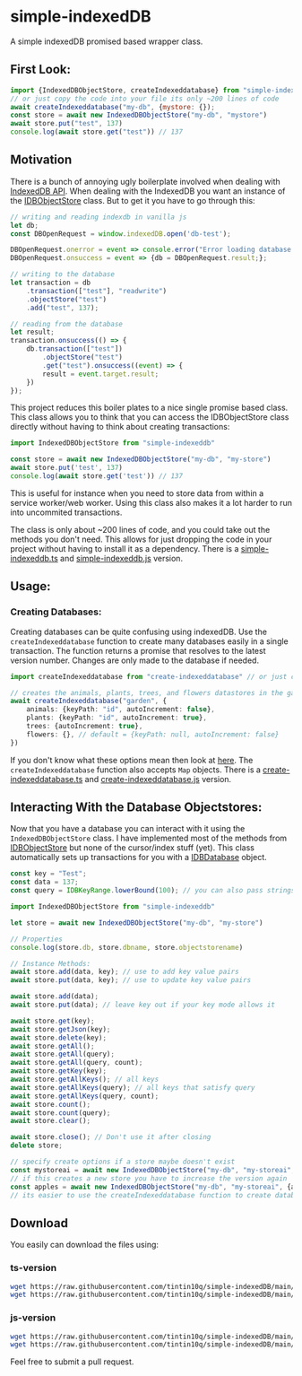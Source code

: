 # simple-indexedDB

A simple indexedDB promised based wrapper class.

## First Look:

```js
import {IndexedDBObjectStore, createIndexeddatabase} from "simple-indexeddb"
// or just copy the code into your file its only ~200 lines of code
await createIndexeddatabase("my-db", {mystore: {});
const store = await new IndexedDBObjectStore("my-db", "mystore")
await store.put("test", 137)
console.log(await store.get("test")) // 137
```

## Motivation

There is a bunch of annoying ugly boilerplate involved when dealing
with [IndexedDB API](https://developer.mozilla.org/en-US/docs/Web/API/IndexedDB_API). When dealing with the IndexedDB
you want an instance of the [IDBObjectStore](https://developer.mozilla.org/en-US/docs/Web/API/IDBObjectStore) class. But
to get it you have to go through this:

```js 
// writing and reading indexdb in vanilla js
let db;
const DBOpenRequest = window.indexedDB.open('db-test');

DBOpenRequest.onerror = event => console.error("Error loading database.");
DBOpenRequest.onsuccess = event => {db = DBOpenRequest.result;};

// writing to the database
let transaction = db
    .transaction(["test"], "readwrite")
    .objectStore("test")
    .add("test", 137);

// reading from the database 
let result;
transaction.onsuccess(() => {
    db.transaction(["test"])
        .objectStore("test")
        .get("test").onsuccess((event) => {
        result = event.target.result;
    })
});
```

This project reduces this boiler plates to a nice single promise based class. This class allows you to think that you
can access the IDBObjectStore class directly without having to think about creating transactions:

```js
import IndexedDBObjectStore from "simple-indexeddb"

const store = await new IndexedDBObjectStore("my-db", "my-store")
await store.put('test', 137)
console.log(await store.get('test')) // 137
```

This is useful for instance when you need to store data from within a service worker/web worker. Using this class also
makes it a lot harder to run into uncommited transactions.

The class is only
about ~200 lines of code, and you could take out the methods you don't need. This allows for just dropping the code in
your project without having to install it as a dependency. There is a [simple-indexeddb.ts](./simple-indexeddb.ts)
and [simple-indexeddb.js](./simple-indexeddb.js) version.

## Usage:

### Creating Databases:

Creating databases can be quite confusing using indexedDB. Use the  `createIndexeddatabase` function to create many
databases easily in a single transaction. The function returns a promise that resolves to the latest version number.
Changes are only made to the database if needed.

```ts
import createIndexeddatabase from "create-indexeddatabase" // or just copy the file

// creates the animals, plants, trees, and flowers datastores in the garden database. 
await createIndexeddatabase("garden", {
    animals: {keyPath: "id", autoIncrement: false},
    plants: {keyPath: "id", autoIncrement: true},
    trees: {autoIncrement: true},
    flowers: {}, // default = {keyPath: null, autoIncrement: false}
})
```

If you don't know what these options mean then look
at [here](https://developer.mozilla.org/en-US/docs/Web/API/IndexedDB_API/Using_IndexedDB#structuring_the_database).
The `createIndexeddatabase` function also accepts `Map` objects. There is a [create-indexeddatabase.ts](./create-indexeddatabase.ts)
and [create-indexeddatabase.js](./create-indexeddatabase.js) version.

## Interacting With the Database Objectstores:

Now that you have a database you can interact with it using the `IndexedDBObjectStore` class. I have implemented most of
the methods
from [IDBObjectStore](https://developer.mozilla.org/en-US/docs/Web/API/IDBObjectStore) but none of the cursor/index
stuff (yet). This class automatically sets up transactions for you with
a [IDBDatabase](https://developer.mozilla.org/en-US/docs/Web/API/IDBDatabase) object.

```ts
const key = "Test";
const data = 137;
const query = IDBKeyRange.lowerBound(100); // you can also pass strings as query

import IndexedDBObjectStore from "simple-indexeddb"

let store = await new IndexedDBObjectStore("my-db", "my-store")

// Properties
console.log(store.db, store.dbname, store.objectstorename)

// Instance Methods:
await store.add(data, key); // use to add key value pairs
await store.put(data, key); // use to update key value pairs

await store.add(data);
await store.put(data); // leave key out if your key mode allows it  

await store.get(key);
await store.getJson(key);
await store.delete(key);
await store.getAll();
await store.getAll(query);
await store.getAll(query, count);
await store.getKey(key);
await store.getAllKeys(); // all keys
await store.getAllKeys(query); // all keys that satisfy query
await store.getAllKeys(query, count);
await store.count();
await store.count(query);
await store.clear();

await store.close(); // Don't use it after closing 
delete store;

// specify create options if a store maybe doesn't exist
const mystoreai = await new IndexedDBObjectStore("my-db", "my-storeai", {autoIncrement: true, version: 2})
// if this creates a new store you have to increase the version again
const apples = await new IndexedDBObjectStore("my-db", "my-storeai", {autoIncrement: true, version: 3})
// its easier to use the createIndexeddatabase function to create databases.
```

## Download

You easily can download the files using:

### ts-version

```bash
wget https://raw.githubusercontent.com/tintin10q/simple-indexedDB/main/simple-indexeddb.ts
wget https://raw.githubusercontent.com/tintin10q/simple-indexedDB/main/create-indexeddatabase.ts
```

### js-version

```bash
wget https://raw.githubusercontent.com/tintin10q/simple-indexedDB/main/simple-indexeddb.js 
wget https://raw.githubusercontent.com/tintin10q/simple-indexedDB/main/create-indexeddatabase.js
```

Feel free to submit a pull request.
